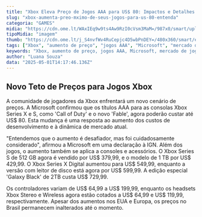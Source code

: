 ```yaml
---
title: "Xbox Eleva Preço de Jogos AAA para US$ 80: Impactos e Detalhes do Ajuste"
slug: "xbox-aumenta-preo-mximo-de-seus-jogos-para-us-80-entenda"
categoria: "GAMES"
midia: "https://cdn.ome.lt/WAxIEq9w9ts4Aw9RzI0cVsm3MaM=/987x0/smart/uploads/conteudo/fotos/OMELETE_CAPA_-_2025-05-01T111029.707.png"
tipoMidia: "imagem"
thumb: "https://cdn.ome.lt/j_S4nvfWv4RuCepjc4D5wbPnDEY=/480x360/smart/extras/conteudos/omelete_THUMB_-_2025-05-01T111016.103.png"
tags: ["Xbox", "aumento de preço", "jogos AAA", "Microsoft", "mercado de jogos", "Xbox Series X", "Xbox Series S"]
keywords: "Xbox, aumento de preço, jogos AAA, Microsoft, mercado de jogos, Xbox Series X, Xbox Series S"
author: "Luana Souza"
data: "2025-05-01T14:17:46.136Z"
---
```


## Novo Teto de Preços para Jogos Xbox

A comunidade de jogadores da Xbox enfrentará um novo cenário de preços. A Microsoft confirmou que os títulos AAA para as consolas Xbox Series X e S, como 'Call of Duty' e o novo 'Fable', agora poderão custar até US$ 80. Esta mudança é uma resposta ao aumento dos custos de desenvolvimento e à dinâmica de mercado atual.

"Entendemos que o aumento é desafiador, mas foi cuidadosamente considerado", afirmou a Microsoft em uma declaração à IGN. Além dos jogos, o aumento também se aplica a consoles e acessórios. O Xbox Series S de 512 GB agora é vendido por US$ 379,99, e o modelo de 1 TB por US$ 429,99. O Xbox Series X Digital aumentou para US$ 549,99, enquanto a versão com leitor de disco está agora por US$ 599,99. A edição especial 'Galaxy Black' de 2TB custa US$ 729,99.

Os controladores variam de US$ 64,99 a US$ 199,99, enquanto os headsets Xbox Stereo e Wireless agora estão cotados a US$ 64,99 e US$ 119,99, respectivamente. Apesar dos aumentos nos EUA e Europa, os preços no Brasil permanecem inalterados até o momento.
